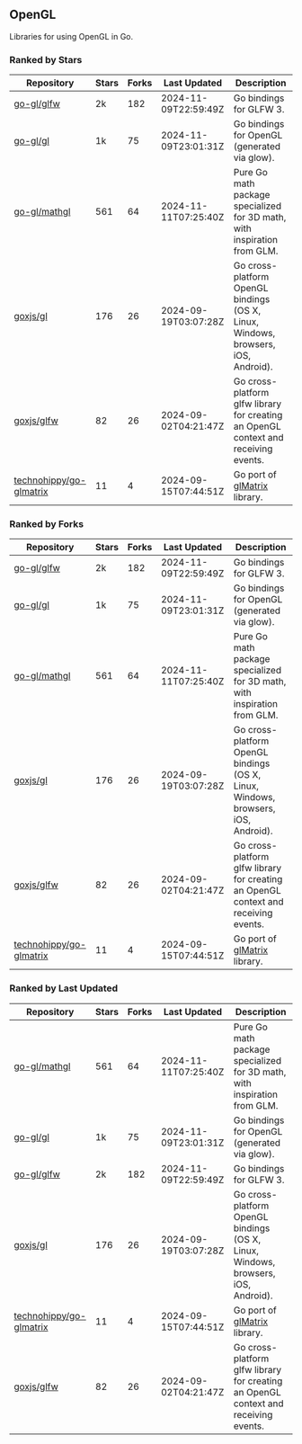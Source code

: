 ## OpenGL

Libraries for using OpenGL in Go.

### Ranked by Stars

| Repository | Stars | Forks | Last Updated | Description | 
|------------|-------|-------|--------------|-------------|
| [go-gl/glfw](https://github.com/go-gl/glfw) | 2k | 182 | 2024-11-09T22:59:49Z |  Go bindings for GLFW 3. |
| [go-gl/gl](https://github.com/go-gl/gl) | 1k | 75 | 2024-11-09T23:01:31Z |  Go bindings for OpenGL (generated via glow). |
| [go-gl/mathgl](https://github.com/go-gl/mathgl) | 561 | 64 | 2024-11-11T07:25:40Z |  Pure Go math package specialized for 3D math, with inspiration from GLM. |
| [goxjs/gl](https://github.com/goxjs/gl) | 176 | 26 | 2024-09-19T03:07:28Z |  Go cross-platform OpenGL bindings (OS X, Linux, Windows, browsers, iOS, Android). |
| [goxjs/glfw](https://github.com/goxjs/glfw) | 82 | 26 | 2024-09-02T04:21:47Z |  Go cross-platform glfw library for creating an OpenGL context and receiving events. |
| [technohippy/go-glmatrix](https://github.com/technohippy/go-glmatrix) | 11 | 4 | 2024-09-15T07:44:51Z |  Go port of [glMatrix](https://glmatrix.net/) library. |

### Ranked by Forks

| Repository | Stars | Forks | Last Updated | Description | 
|------------|-------|-------|--------------|-------------|
| [go-gl/glfw](https://github.com/go-gl/glfw) | 2k | 182 | 2024-11-09T22:59:49Z |  Go bindings for GLFW 3. |
| [go-gl/gl](https://github.com/go-gl/gl) | 1k | 75 | 2024-11-09T23:01:31Z |  Go bindings for OpenGL (generated via glow). |
| [go-gl/mathgl](https://github.com/go-gl/mathgl) | 561 | 64 | 2024-11-11T07:25:40Z |  Pure Go math package specialized for 3D math, with inspiration from GLM. |
| [goxjs/gl](https://github.com/goxjs/gl) | 176 | 26 | 2024-09-19T03:07:28Z |  Go cross-platform OpenGL bindings (OS X, Linux, Windows, browsers, iOS, Android). |
| [goxjs/glfw](https://github.com/goxjs/glfw) | 82 | 26 | 2024-09-02T04:21:47Z |  Go cross-platform glfw library for creating an OpenGL context and receiving events. |
| [technohippy/go-glmatrix](https://github.com/technohippy/go-glmatrix) | 11 | 4 | 2024-09-15T07:44:51Z |  Go port of [glMatrix](https://glmatrix.net/) library. |

### Ranked by Last Updated

| Repository | Stars | Forks | Last Updated | Description | 
|------------|-------|-------|--------------|-------------|
| [go-gl/mathgl](https://github.com/go-gl/mathgl) | 561 | 64 | 2024-11-11T07:25:40Z |  Pure Go math package specialized for 3D math, with inspiration from GLM. |
| [go-gl/gl](https://github.com/go-gl/gl) | 1k | 75 | 2024-11-09T23:01:31Z |  Go bindings for OpenGL (generated via glow). |
| [go-gl/glfw](https://github.com/go-gl/glfw) | 2k | 182 | 2024-11-09T22:59:49Z |  Go bindings for GLFW 3. |
| [goxjs/gl](https://github.com/goxjs/gl) | 176 | 26 | 2024-09-19T03:07:28Z |  Go cross-platform OpenGL bindings (OS X, Linux, Windows, browsers, iOS, Android). |
| [technohippy/go-glmatrix](https://github.com/technohippy/go-glmatrix) | 11 | 4 | 2024-09-15T07:44:51Z |  Go port of [glMatrix](https://glmatrix.net/) library. |
| [goxjs/glfw](https://github.com/goxjs/glfw) | 82 | 26 | 2024-09-02T04:21:47Z |  Go cross-platform glfw library for creating an OpenGL context and receiving events. |


